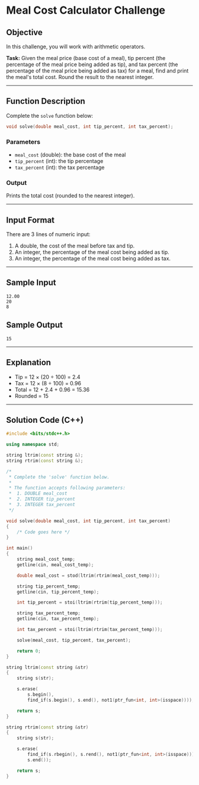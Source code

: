 # Meal Cost Calculator Challenge

## Objective

In this challenge, you will work with arithmetic operators.

**Task:**
Given the meal price (base cost of a meal), tip percent (the percentage of the meal price being added as tip), and tax percent (the percentage of the meal price being added as tax) for a meal, find and print the meal's total cost. Round the result to the nearest integer.

---

## Function Description

Complete the `solve` function below:

```cpp
void solve(double meal_cost, int tip_percent, int tax_percent);
```

### Parameters

- `meal_cost` (double): the base cost of the meal
- `tip_percent` (int): the tip percentage
- `tax_percent` (int): the tax percentage

### Output

Prints the total cost (rounded to the nearest integer).

---

## Input Format

There are 3 lines of numeric input:

1. A double, the cost of the meal before tax and tip.
2. An integer, the percentage of the meal cost being added as tip.
3. An integer, the percentage of the meal cost being added as tax.

---

## Sample Input

```
12.00
20
8
```

## Sample Output

```
15
```

---

## Explanation

- Tip = 12 × (20 ÷ 100) = 2.4
- Tax = 12 × (8 ÷ 100) = 0.96
- Total = 12 + 2.4 + 0.96 = 15.36
- Rounded = 15

---

## Solution Code (C++)

```cpp
#include <bits/stdc++.h>

using namespace std;

string ltrim(const string &);
string rtrim(const string &);

/*
 * Complete the 'solve' function below.
 *
 * The function accepts following parameters:
 *  1. DOUBLE meal_cost
 *  2. INTEGER tip_percent
 *  3. INTEGER tax_percent
 */

void solve(double meal_cost, int tip_percent, int tax_percent)
{
    /* Code goes here */
}

int main()
{
    string meal_cost_temp;
    getline(cin, meal_cost_temp);

    double meal_cost = stod(ltrim(rtrim(meal_cost_temp)));

    string tip_percent_temp;
    getline(cin, tip_percent_temp);

    int tip_percent = stoi(ltrim(rtrim(tip_percent_temp)));

    string tax_percent_temp;
    getline(cin, tax_percent_temp);

    int tax_percent = stoi(ltrim(rtrim(tax_percent_temp)));

    solve(meal_cost, tip_percent, tax_percent);

    return 0;
}

string ltrim(const string &str)
{
    string s(str);

    s.erase(
        s.begin(),
        find_if(s.begin(), s.end(), not1(ptr_fun<int, int>(isspace))));

    return s;
}

string rtrim(const string &str)
{
    string s(str);

    s.erase(
        find_if(s.rbegin(), s.rend(), not1(ptr_fun<int, int>(isspace))).base(),
        s.end());

    return s;
}
```
